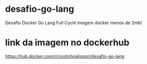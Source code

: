 # desafio-go-lang
Desafio Docker Go Lang Full Cycle imagem docker menos de 2mb!

# link da imagem no dockerhub
https://hub.docker.com/r/coutinhoalisson/desafio-go-lang
